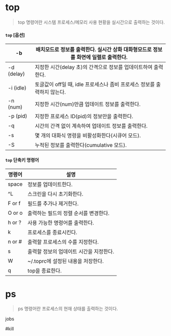 # top
> top 명령어란 시스템 프로세스/메모리 사용 현황을 실시간으로 출력하는 것이다.
#### `top` [옵션]

|-b |배치모드로 정보를 출력한다. 실시간 상화 대화형모드로 정보를 화면에 일렬로 출력한다. |
|--|--|
| -d (delay) | 지정한 시간(delay 초)의 간격으로 정보를 업데이트하여 출력한다. |
| -i (idle) | 토글값이 off일 때, idle 프로세스나 좀비 프로세스 정보를 출력하지 않는다. |
| -n (num) | 지정한 시간(num)만큼 업데이트 정보를 출력한다. |
| -p (pid) | 지정한 프로세스 ID(pid)의 정보만을 출력한다. |
| -q | 시간의 간격 없이 계속하여 업데이트 정보를 출력한다. |
| -s | 몇 개의 대화식 명령을 비활성화한다(시큐어 모드). |
| -S | 누적된 정보를 출력한다(cumulative 모드). |

#### `top` 단축키 명령어
|명령어|설명|
|--|--|
|space|정보를 업데이트한다.|
|^L|스크린을 다시 초기화한다.
|F or f|필드를 추가나 제거한다.|
|O or o|출력하는 필드의 정렬 순서를 변경한다.|
|h or ?|사용 가능한 명령어를 출력한다.|
|k|프로세스를 종료시킨다.|
|n or #| 출력할 프로세스의 수를 지정한다.|
|s|출력할 정보의 업데이트 시간을 지정한다.|
|W| ~/.toprc에 설정된 내용을 저장한다.|
|q| top을 종료한다.|

# ps
> ps 명령어란 프로세스의 현재 상태를 출력하는 것이다.





jobs






#kill

